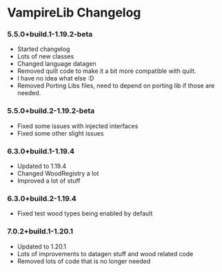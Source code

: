 # VampireLib Changelog

### 5.5.0+build.1-1.19.2-beta

- Started changelog
- Lots of new classes
- Changed language datagen
- Removed quilt code to make it a bit more compatible with quilt.
- I have no idea what else :D
- Removed Porting Libs files, need to depend on porting lib if those are needed.

### 5.5.0+build.2-1.19.2-beta

- Fixed some issues with injected interfaces
- Fixed some other slight issues

### 6.3.0+build.1-1.19.4

- Updated to 1.19.4
- Changed WoodRegistry a lot
- Improved a lot of stuff

### 6.3.0+build.2-1.19.4

- Fixed test wood types being enabled by default

### 7.0.2+build.1-1.20.1

- Updated to 1.20.1
- Lots of improvements to datagen stuff and wood related code
- Removed lots of code that is no longer needed
